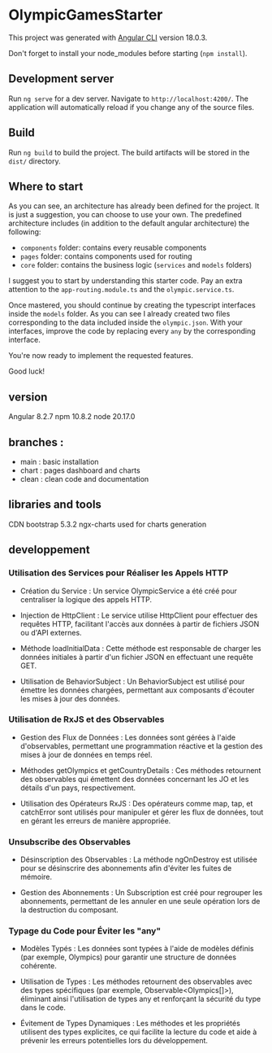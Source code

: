 # OlympicGamesStarter

This project was generated with [Angular CLI](https://github.com/angular/angular-cli) version 18.0.3.

Don't forget to install your node_modules before starting (`npm install`).

## Development server

Run `ng serve` for a dev server. Navigate to `http://localhost:4200/`. The application will automatically reload if you change any of the source files.

## Build

Run `ng build` to build the project. The build artifacts will be stored in the `dist/` directory.

## Where to start

As you can see, an architecture has already been defined for the project. It is just a suggestion, you can choose to use your own. The predefined architecture includes (in addition to the default angular architecture) the following:

- `components` folder: contains every reusable components
- `pages` folder: contains components used for routing
- `core` folder: contains the business logic (`services` and `models` folders)

I suggest you to start by understanding this starter code. Pay an extra attention to the `app-routing.module.ts` and the `olympic.service.ts`.

Once mastered, you should continue by creating the typescript interfaces inside the `models` folder. As you can see I already created two files corresponding to the data included inside the `olympic.json`. With your interfaces, improve the code by replacing every `any` by the corresponding interface.

You're now ready to implement the requested features.

Good luck!

## version
Angular 8.2.7
npm 10.8.2
node 20.17.0

## branches :
- main : basic installation
- chart : pages dashboard and charts
- clean : clean code and documentation

## libraries and tools
CDN bootstrap 5.3.2
ngx-charts used for charts generation

## developpement

### Utilisation des Services pour Réaliser les Appels HTTP

- Création du Service : Un service OlympicService a été créé pour centraliser la logique des appels HTTP.

- Injection de HttpClient : Le service utilise HttpClient pour effectuer des requêtes HTTP, facilitant l'accès aux données à partir de fichiers JSON ou d'API externes.

- Méthode loadInitialData : Cette méthode est responsable de charger les données initiales à partir d'un fichier JSON en effectuant une requête GET.

- Utilisation de BehaviorSubject : Un BehaviorSubject est utilisé pour émettre les données chargées, permettant aux composants d'écouter les mises à jour des données.

### Utilisation de RxJS et des Observables
- Gestion des Flux de Données : Les données sont gérées à l'aide d'observables, permettant une programmation réactive et la gestion des mises à jour de données en temps réel.

- Méthodes getOlympics et getCountryDetails : Ces méthodes retournent des observables qui émettent des données concernant les JO et les détails d'un pays, respectivement.

- Utilisation des Opérateurs RxJS : Des opérateurs comme map, tap, et catchError sont utilisés pour manipuler et gérer les flux de données, tout en gérant les erreurs de manière appropriée.

### Unsubscribe des Observables
- Désinscription des Observables : La méthode ngOnDestroy est utilisée pour se désinscrire des abonnements afin d'éviter les fuites de mémoire.

- Gestion des Abonnements : Un Subscription est créé pour regrouper les abonnements, permettant de les annuler en une seule opération lors de la destruction du composant.

### Typage du Code pour Éviter les "any"
- Modèles Typés : Les données sont typées à l'aide de modèles définis (par exemple, Olympics) pour garantir une structure de données cohérente.

- Utilisation de Types : Les méthodes retournent des observables avec des types spécifiques (par exemple, Observable<Olympics[]>), éliminant ainsi l'utilisation de types any et renforçant la sécurité du type dans le code.

- Évitement de Types Dynamiques : Les méthodes et les propriétés utilisent des types explicites, ce qui facilite la lecture du code et aide à prévenir les erreurs potentielles lors du développement.

